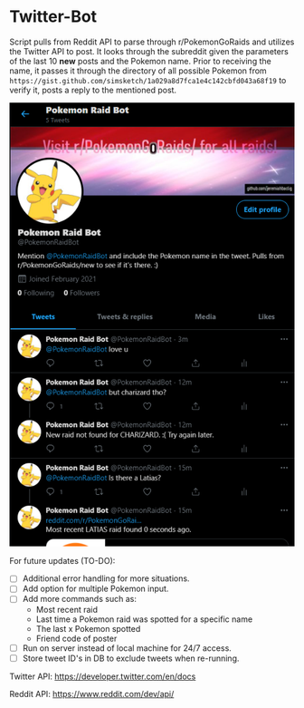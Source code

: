 # Twitter-Bot
Script pulls from Reddit API to parse through r/PokemonGoRaids and utilizes the Twitter API to post. It looks through the subreddit given the parameters of the last 10 **new** posts and the Pokemon name. Prior to receiving the name, it passes it through the directory of all possible Pokemon from ```https://gist.github.com/simsketch/1a029a8d7fca1e4c142cbfd043a68f19```
to verify it, posts a reply to the mentioned post.

![](media/twitter_main.png)

For future updates (TO-DO):
- [ ] Additional error handling for more situations.
- [ ] Add option for multiple Pokemon input.
- [ ] Add more commands such as: 
  * Most recent raid
  * Last time a Pokemon raid was spotted for a specific name
  * The last x Pokemon spotted
  * Friend code of poster
- [ ] Run on server instead of local machine for 24/7 access.
- [ ] Store tweet ID's in DB to exclude tweets when re-running.

Twitter API:
https://developer.twitter.com/en/docs

Reddit API:
https://www.reddit.com/dev/api/
